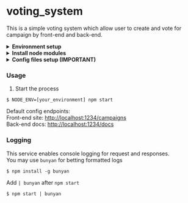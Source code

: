 # voting_system
This is a simple voting system which allow user to create and vote for campaign by front-end and back-end.  
<details>
<summary><strong>Environment setup</strong></summary>

1. Install [NVM (Node Version Manager)](https://github.com/nvm-sh/nvm)
```
$ curl -o- https://raw.githubusercontent.com/nvm-sh/nvm/v0.34.0/install.sh | bash
```
2. Install node.js version 10
```
$ nvm install 10
```
</details>
<details>
<summary><strong>Install node modules</strong></summary>

1. Use NPM to install required node modules
```
$ npm install
```
</details>
<details>
<summary><strong>Config files setup (IMPORTANT)</strong></summary>

There are 2 set of config files under the `config` directory:
#### Development config
Developemtn config contains all credentials needed for development, also which port your API uses.  
1. Copy `config/development.example.js` to `config/development.js`
2. Fill in `config/development.js` with your MongoDB address and database name (you may change the server port also if you want)
#### Production config
Production config contains credentials which is different from the development config, you only need to put the fields you need to update.
1. Copy `config/production.example.js` to `config/production.js`
2. Fill in `config/production.js` with your production MongoDB address and database name
3. If you don't need a production config, simple exports a empty object in `config/production.js`
```
module.exports = {};
```
</details>

### Usage
1. Start the process
```
$ NODE_ENV=[your_environment] npm start
```
Default config endpoints:  
Front-end site: [http://localhost:1234/campaigns](http://localhost:1234/campaigns)  
Back-end docs: [http://localhost:1234/docs](http://localhost:1234/docs)
### Logging
This service enables console logging for request and responses.  
You may use `bunyan` for betting formatted logs
```
$ npm install -g bunyan
```
Add `| bunyan` after `npm start`
```
$ npm start | bunyan
```
